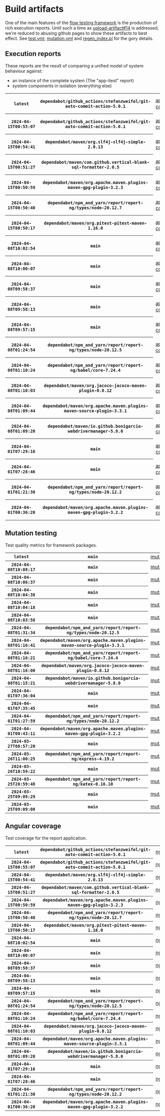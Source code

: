 # Build artifacts

One of the main features of the [flow testing framework](https://github.com/Mastercard/flow) is the production of rich execution reports.
Until such a time as [upload-artifact#14](https://github.com/actions/upload-artifact/issues/14) is addressed, we're reduced to abusing github pages to show these artifacts to best effect.
See [test.yml](https://github.com/Mastercard/flow/blob/main/.github/workflows/test.yml), [mutation.yml](https://github.com/Mastercard/flow/blob/main/.github/workflows/mutation.yml) and [regen_index.pl](https://github.com/Mastercard/flow/blob/pages/regen_index.pl) for the gory details.

## Execution reports

These reports are the result of comparing a unified model of system behaviour against:
 * an instance of the complete system (The "app-itest" report)
 * system components in isolation (everything else)

<!-- start:execution -->
<table>
	<tbody>
		<tr> <th><code>latest</code></th>
			 <th><code>dependabot/github_actions/stefanzweifel/git-auto-commit-action-5.0.1</code></th>
			<td><a href="execution/latest/app-core/target/mctf/latest/index.html">app-core</a></td>
			<td><a href="execution/latest/app-histogram/target/mctf/latest/index.html">app-histogram</a></td>
			<td><a href="execution/latest/app-itest/target/mctf/latest/index.html">app-itest</a></td>
			<td><a href="execution/latest/app-queue/target/mctf/latest/index.html">app-queue</a></td>
			<td><a href="execution/latest/app-store/target/mctf/latest/index.html">app-store</a></td>
			<td><a href="execution/latest/app-ui/target/mctf/latest/index.html">app-ui</a></td>
			<td><a href="execution/latest/app-web-ui/target/mctf/latest/index.html">app-web-ui</a></td>
		</tr>
		<tr> <th><code>2024-04-15T00:55:07</code></th>
			 <th><code>dependabot/github_actions/stefanzweifel/git-auto-commit-action-5.0.1</code></th>
			<td><a href="execution/1713142507/app-core/target/mctf/latest/index.html">app-core</a></td>
			<td><a href="execution/1713142507/app-histogram/target/mctf/latest/index.html">app-histogram</a></td>
			<td><a href="execution/1713142507/app-itest/target/mctf/latest/index.html">app-itest</a></td>
			<td><a href="execution/1713142507/app-queue/target/mctf/latest/index.html">app-queue</a></td>
			<td><a href="execution/1713142507/app-store/target/mctf/latest/index.html">app-store</a></td>
			<td><a href="execution/1713142507/app-ui/target/mctf/latest/index.html">app-ui</a></td>
			<td><a href="execution/1713142507/app-web-ui/target/mctf/latest/index.html">app-web-ui</a></td>
		</tr>
		<tr> <th><code>2024-04-15T00:54:41</code></th>
			 <th><code>dependabot/maven/org.slf4j-slf4j-simple-2.0.13</code></th>
			<td><a href="execution/1713142481/app-core/target/mctf/latest/index.html">app-core</a></td>
			<td><a href="execution/1713142481/app-histogram/target/mctf/latest/index.html">app-histogram</a></td>
			<td><a href="execution/1713142481/app-itest/target/mctf/latest/index.html">app-itest</a></td>
			<td><a href="execution/1713142481/app-queue/target/mctf/latest/index.html">app-queue</a></td>
			<td><a href="execution/1713142481/app-store/target/mctf/latest/index.html">app-store</a></td>
			<td><a href="execution/1713142481/app-ui/target/mctf/latest/index.html">app-ui</a></td>
			<td><a href="execution/1713142481/app-web-ui/target/mctf/latest/index.html">app-web-ui</a></td>
		</tr>
		<tr> <th><code>2024-04-15T00:51:27</code></th>
			 <th><code>dependabot/maven/com.github.vertical-blank-sql-formatter-2.0.5</code></th>
			<td><a href="execution/1713142287/app-core/target/mctf/latest/index.html">app-core</a></td>
			<td><a href="execution/1713142287/app-histogram/target/mctf/latest/index.html">app-histogram</a></td>
			<td><a href="execution/1713142287/app-itest/target/mctf/latest/index.html">app-itest</a></td>
			<td><a href="execution/1713142287/app-queue/target/mctf/latest/index.html">app-queue</a></td>
			<td><a href="execution/1713142287/app-store/target/mctf/latest/index.html">app-store</a></td>
			<td><a href="execution/1713142287/app-ui/target/mctf/latest/index.html">app-ui</a></td>
			<td><a href="execution/1713142287/app-web-ui/target/mctf/latest/index.html">app-web-ui</a></td>
		</tr>
		<tr> <th><code>2024-04-15T00:50:59</code></th>
			 <th><code>dependabot/maven/org.apache.maven.plugins-maven-gpg-plugin-3.2.3</code></th>
			<td><a href="execution/1713142259/app-core/target/mctf/latest/index.html">app-core</a></td>
			<td><a href="execution/1713142259/app-histogram/target/mctf/latest/index.html">app-histogram</a></td>
			<td><a href="execution/1713142259/app-itest/target/mctf/latest/index.html">app-itest</a></td>
			<td><a href="execution/1713142259/app-queue/target/mctf/latest/index.html">app-queue</a></td>
			<td><a href="execution/1713142259/app-store/target/mctf/latest/index.html">app-store</a></td>
			<td><a href="execution/1713142259/app-ui/target/mctf/latest/index.html">app-ui</a></td>
			<td><a href="execution/1713142259/app-web-ui/target/mctf/latest/index.html">app-web-ui</a></td>
		</tr>
		<tr> <th><code>2024-04-15T00:50:40</code></th>
			 <th><code>dependabot/npm_and_yarn/report/report-ng/types/node-20.12.7</code></th>
			<td><a href="execution/1713142240/app-core/target/mctf/latest/index.html">app-core</a></td>
			<td><a href="execution/1713142240/app-histogram/target/mctf/latest/index.html">app-histogram</a></td>
			<td><a href="execution/1713142240/app-itest/target/mctf/latest/index.html">app-itest</a></td>
			<td><a href="execution/1713142240/app-queue/target/mctf/latest/index.html">app-queue</a></td>
			<td><a href="execution/1713142240/app-store/target/mctf/latest/index.html">app-store</a></td>
			<td><a href="execution/1713142240/app-ui/target/mctf/latest/index.html">app-ui</a></td>
			<td><a href="execution/1713142240/app-web-ui/target/mctf/latest/index.html">app-web-ui</a></td>
		</tr>
		<tr> <th><code>2024-04-15T00:50:17</code></th>
			 <th><code>dependabot/maven/org.pitest-pitest-maven-1.16.0</code></th>
			<td><a href="execution/1713142217/app-core/target/mctf/latest/index.html">app-core</a></td>
			<td><a href="execution/1713142217/app-histogram/target/mctf/latest/index.html">app-histogram</a></td>
			<td><a href="execution/1713142217/app-itest/target/mctf/latest/index.html">app-itest</a></td>
			<td><a href="execution/1713142217/app-queue/target/mctf/latest/index.html">app-queue</a></td>
			<td><a href="execution/1713142217/app-store/target/mctf/latest/index.html">app-store</a></td>
			<td><a href="execution/1713142217/app-ui/target/mctf/latest/index.html">app-ui</a></td>
			<td><a href="execution/1713142217/app-web-ui/target/mctf/latest/index.html">app-web-ui</a></td>
		</tr>
		<tr> <th><code>2024-04-08T10:02:54</code></th>
			 <th><code>main</code></th>
			<td><a href="execution/1712570574/app-core/target/mctf/latest/index.html">app-core</a></td>
			<td><a href="execution/1712570574/app-histogram/target/mctf/latest/index.html">app-histogram</a></td>
			<td><a href="execution/1712570574/app-itest/target/mctf/latest/index.html">app-itest</a></td>
			<td><a href="execution/1712570574/app-queue/target/mctf/latest/index.html">app-queue</a></td>
			<td><a href="execution/1712570574/app-store/target/mctf/latest/index.html">app-store</a></td>
			<td><a href="execution/1712570574/app-ui/target/mctf/latest/index.html">app-ui</a></td>
			<td><a href="execution/1712570574/app-web-ui/target/mctf/latest/index.html">app-web-ui</a></td>
		</tr>
		<tr> <th><code>2024-04-08T10:00:07</code></th>
			 <th><code>main</code></th>
			<td><a href="execution/1712570407/app-core/target/mctf/latest/index.html">app-core</a></td>
			<td><a href="execution/1712570407/app-histogram/target/mctf/latest/index.html">app-histogram</a></td>
			<td><a href="execution/1712570407/app-itest/target/mctf/latest/index.html">app-itest</a></td>
			<td><a href="execution/1712570407/app-queue/target/mctf/latest/index.html">app-queue</a></td>
			<td><a href="execution/1712570407/app-store/target/mctf/latest/index.html">app-store</a></td>
			<td><a href="execution/1712570407/app-ui/target/mctf/latest/index.html">app-ui</a></td>
			<td><a href="execution/1712570407/app-web-ui/target/mctf/latest/index.html">app-web-ui</a></td>
		</tr>
		<tr> <th><code>2024-04-08T09:58:37</code></th>
			 <th><code>main</code></th>
			<td><a href="execution/1712570317/app-core/target/mctf/latest/index.html">app-core</a></td>
			<td><a href="execution/1712570317/app-histogram/target/mctf/latest/index.html">app-histogram</a></td>
			<td><a href="execution/1712570317/app-itest/target/mctf/latest/index.html">app-itest</a></td>
			<td><a href="execution/1712570317/app-queue/target/mctf/latest/index.html">app-queue</a></td>
			<td><a href="execution/1712570317/app-store/target/mctf/latest/index.html">app-store</a></td>
			<td><a href="execution/1712570317/app-ui/target/mctf/latest/index.html">app-ui</a></td>
			<td><a href="execution/1712570317/app-web-ui/target/mctf/latest/index.html">app-web-ui</a></td>
		</tr>
		<tr> <th><code>2024-04-08T09:58:13</code></th>
			 <th><code>main</code></th>
			<td><a href="execution/1712570293/app-core/target/mctf/latest/index.html">app-core</a></td>
			<td><a href="execution/1712570293/app-histogram/target/mctf/latest/index.html">app-histogram</a></td>
			<td><a href="execution/1712570293/app-itest/target/mctf/latest/index.html">app-itest</a></td>
			<td><a href="execution/1712570293/app-queue/target/mctf/latest/index.html">app-queue</a></td>
			<td><a href="execution/1712570293/app-store/target/mctf/latest/index.html">app-store</a></td>
			<td><a href="execution/1712570293/app-ui/target/mctf/latest/index.html">app-ui</a></td>
			<td><a href="execution/1712570293/app-web-ui/target/mctf/latest/index.html">app-web-ui</a></td>
		</tr>
		<tr> <th><code>2024-04-08T09:57:15</code></th>
			 <th><code>main</code></th>
			<td><a href="execution/1712570235/app-core/target/mctf/latest/index.html">app-core</a></td>
			<td><a href="execution/1712570235/app-histogram/target/mctf/latest/index.html">app-histogram</a></td>
			<td><a href="execution/1712570235/app-itest/target/mctf/latest/index.html">app-itest</a></td>
			<td><a href="execution/1712570235/app-queue/target/mctf/latest/index.html">app-queue</a></td>
			<td><a href="execution/1712570235/app-store/target/mctf/latest/index.html">app-store</a></td>
			<td><a href="execution/1712570235/app-ui/target/mctf/latest/index.html">app-ui</a></td>
			<td><a href="execution/1712570235/app-web-ui/target/mctf/latest/index.html">app-web-ui</a></td>
		</tr>
		<tr> <th><code>2024-04-08T01:24:54</code></th>
			 <th><code>dependabot/npm_and_yarn/report/report-ng/types/node-20.12.5</code></th>
			<td><a href="execution/1712539494/app-core/target/mctf/latest/index.html">app-core</a></td>
			<td><a href="execution/1712539494/app-histogram/target/mctf/latest/index.html">app-histogram</a></td>
			<td><a href="execution/1712539494/app-itest/target/mctf/latest/index.html">app-itest</a></td>
			<td><a href="execution/1712539494/app-queue/target/mctf/latest/index.html">app-queue</a></td>
			<td><a href="execution/1712539494/app-store/target/mctf/latest/index.html">app-store</a></td>
			<td><a href="execution/1712539494/app-ui/target/mctf/latest/index.html">app-ui</a></td>
			<td><a href="execution/1712539494/app-web-ui/target/mctf/latest/index.html">app-web-ui</a></td>
		</tr>
		<tr> <th><code>2024-04-08T01:10:24</code></th>
			 <th><code>dependabot/npm_and_yarn/report/report-ng/babel/core-7.24.4</code></th>
			<td><a href="execution/1712538624/app-core/target/mctf/latest/index.html">app-core</a></td>
			<td><a href="execution/1712538624/app-histogram/target/mctf/latest/index.html">app-histogram</a></td>
			<td><a href="execution/1712538624/app-itest/target/mctf/latest/index.html">app-itest</a></td>
			<td><a href="execution/1712538624/app-queue/target/mctf/latest/index.html">app-queue</a></td>
			<td><a href="execution/1712538624/app-store/target/mctf/latest/index.html">app-store</a></td>
			<td><a href="execution/1712538624/app-ui/target/mctf/latest/index.html">app-ui</a></td>
			<td><a href="execution/1712538624/app-web-ui/target/mctf/latest/index.html">app-web-ui</a></td>
		</tr>
		<tr> <th><code>2024-04-08T01:10:03</code></th>
			 <th><code>dependabot/maven/org.jacoco-jacoco-maven-plugin-0.8.12</code></th>
			<td><a href="execution/1712538603/app-core/target/mctf/latest/index.html">app-core</a></td>
			<td><a href="execution/1712538603/app-histogram/target/mctf/latest/index.html">app-histogram</a></td>
			<td><a href="execution/1712538603/app-itest/target/mctf/latest/index.html">app-itest</a></td>
			<td><a href="execution/1712538603/app-queue/target/mctf/latest/index.html">app-queue</a></td>
			<td><a href="execution/1712538603/app-store/target/mctf/latest/index.html">app-store</a></td>
			<td><a href="execution/1712538603/app-ui/target/mctf/latest/index.html">app-ui</a></td>
			<td><a href="execution/1712538603/app-web-ui/target/mctf/latest/index.html">app-web-ui</a></td>
		</tr>
		<tr> <th><code>2024-04-08T01:09:44</code></th>
			 <th><code>dependabot/maven/org.apache.maven.plugins-maven-source-plugin-3.3.1</code></th>
			<td><a href="execution/1712538584/app-core/target/mctf/latest/index.html">app-core</a></td>
			<td><a href="execution/1712538584/app-histogram/target/mctf/latest/index.html">app-histogram</a></td>
			<td><a href="execution/1712538584/app-itest/target/mctf/latest/index.html">app-itest</a></td>
			<td><a href="execution/1712538584/app-queue/target/mctf/latest/index.html">app-queue</a></td>
			<td><a href="execution/1712538584/app-store/target/mctf/latest/index.html">app-store</a></td>
			<td><a href="execution/1712538584/app-ui/target/mctf/latest/index.html">app-ui</a></td>
			<td><a href="execution/1712538584/app-web-ui/target/mctf/latest/index.html">app-web-ui</a></td>
		</tr>
		<tr> <th><code>2024-04-08T01:09:20</code></th>
			 <th><code>dependabot/maven/io.github.bonigarcia-webdrivermanager-5.8.0</code></th>
			<td><a href="execution/1712538560/app-core/target/mctf/latest/index.html">app-core</a></td>
			<td><a href="execution/1712538560/app-histogram/target/mctf/latest/index.html">app-histogram</a></td>
			<td><a href="execution/1712538560/app-itest/target/mctf/latest/index.html">app-itest</a></td>
			<td><a href="execution/1712538560/app-queue/target/mctf/latest/index.html">app-queue</a></td>
			<td><a href="execution/1712538560/app-store/target/mctf/latest/index.html">app-store</a></td>
			<td><a href="execution/1712538560/app-ui/target/mctf/latest/index.html">app-ui</a></td>
			<td><a href="execution/1712538560/app-web-ui/target/mctf/latest/index.html">app-web-ui</a></td>
		</tr>
		<tr> <th><code>2024-04-01T07:29:16</code></th>
			 <th><code>main</code></th>
			<td><a href="execution/1711956556/app-core/target/mctf/latest/index.html">app-core</a></td>
			<td><a href="execution/1711956556/app-histogram/target/mctf/latest/index.html">app-histogram</a></td>
			<td><a href="execution/1711956556/app-itest/target/mctf/latest/index.html">app-itest</a></td>
			<td><a href="execution/1711956556/app-queue/target/mctf/latest/index.html">app-queue</a></td>
			<td><a href="execution/1711956556/app-store/target/mctf/latest/index.html">app-store</a></td>
			<td><a href="execution/1711956556/app-ui/target/mctf/latest/index.html">app-ui</a></td>
			<td><a href="execution/1711956556/app-web-ui/target/mctf/latest/index.html">app-web-ui</a></td>
		</tr>
		<tr> <th><code>2024-04-01T07:28:46</code></th>
			 <th><code>main</code></th>
			<td><a href="execution/1711956526/app-core/target/mctf/latest/index.html">app-core</a></td>
			<td><a href="execution/1711956526/app-histogram/target/mctf/latest/index.html">app-histogram</a></td>
			<td><a href="execution/1711956526/app-itest/target/mctf/latest/index.html">app-itest</a></td>
			<td><a href="execution/1711956526/app-queue/target/mctf/latest/index.html">app-queue</a></td>
			<td><a href="execution/1711956526/app-store/target/mctf/latest/index.html">app-store</a></td>
			<td><a href="execution/1711956526/app-ui/target/mctf/latest/index.html">app-ui</a></td>
			<td><a href="execution/1711956526/app-web-ui/target/mctf/latest/index.html">app-web-ui</a></td>
		</tr>
		<tr> <th><code>2024-04-01T01:21:30</code></th>
			 <th><code>dependabot/npm_and_yarn/report/report-ng/types/node-20.12.2</code></th>
			<td><a href="execution/1711934490/app-core/target/mctf/latest/index.html">app-core</a></td>
			<td><a href="execution/1711934490/app-histogram/target/mctf/latest/index.html">app-histogram</a></td>
			<td><a href="execution/1711934490/app-itest/target/mctf/latest/index.html">app-itest</a></td>
			<td><a href="execution/1711934490/app-queue/target/mctf/latest/index.html">app-queue</a></td>
			<td><a href="execution/1711934490/app-store/target/mctf/latest/index.html">app-store</a></td>
			<td><a href="execution/1711934490/app-ui/target/mctf/latest/index.html">app-ui</a></td>
			<td><a href="execution/1711934490/app-web-ui/target/mctf/latest/index.html">app-web-ui</a></td>
		</tr>
		<tr> <th><code>2024-04-01T00:36:20</code></th>
			 <th><code>dependabot/maven/org.apache.maven.plugins-maven-gpg-plugin-3.2.2</code></th>
			<td><a href="execution/1711931780/app-core/target/mctf/latest/index.html">app-core</a></td>
			<td><a href="execution/1711931780/app-histogram/target/mctf/latest/index.html">app-histogram</a></td>
			<td><a href="execution/1711931780/app-itest/target/mctf/latest/index.html">app-itest</a></td>
			<td><a href="execution/1711931780/app-queue/target/mctf/latest/index.html">app-queue</a></td>
			<td><a href="execution/1711931780/app-store/target/mctf/latest/index.html">app-store</a></td>
			<td><a href="execution/1711931780/app-ui/target/mctf/latest/index.html">app-ui</a></td>
			<td><a href="execution/1711931780/app-web-ui/target/mctf/latest/index.html">app-web-ui</a></td>
		</tr>
	</tbody>
</table>
<!-- end:execution -->

## Mutation testing

Test quality metrics for framework packages.

<!-- start:mutation -->
<table>
	<tbody>
		<tr> <th><code>latest</code></th>
			 <th><code>main</code></th>
			<td><a href="mutation/latest/mutation_report/index.html">mutation</a></td>
		</tr>
		<tr> <th><code>2024-04-08T10:08:17</code></th>
			 <th><code>main</code></th>
			<td><a href="mutation/1712570897/mutation_report/index.html">mutation</a></td>
		</tr>
		<tr> <th><code>2024-04-08T10:06:37</code></th>
			 <th><code>main</code></th>
			<td><a href="mutation/1712570797/mutation_report/index.html">mutation</a></td>
		</tr>
		<tr> <th><code>2024-04-08T10:04:38</code></th>
			 <th><code>main</code></th>
			<td><a href="mutation/1712570678/mutation_report/index.html">mutation</a></td>
		</tr>
		<tr> <th><code>2024-04-08T10:04:18</code></th>
			 <th><code>main</code></th>
			<td><a href="mutation/1712570658/mutation_report/index.html">mutation</a></td>
		</tr>
		<tr> <th><code>2024-04-08T10:03:58</code></th>
			 <th><code>main</code></th>
			<td><a href="mutation/1712570638/mutation_report/index.html">mutation</a></td>
		</tr>
		<tr> <th><code>2024-04-08T01:31:34</code></th>
			 <th><code>dependabot/npm_and_yarn/report/report-ng/types/node-20.12.5</code></th>
			<td><a href="mutation/1712539894/mutation_report/index.html">mutation</a></td>
		</tr>
		<tr> <th><code>2024-04-08T01:16:41</code></th>
			 <th><code>dependabot/maven/org.apache.maven.plugins-maven-source-plugin-3.3.1</code></th>
			<td><a href="mutation/1712539001/mutation_report/index.html">mutation</a></td>
		</tr>
		<tr> <th><code>2024-04-08T01:16:21</code></th>
			 <th><code>dependabot/npm_and_yarn/report/report-ng/babel/core-7.24.4</code></th>
			<td><a href="mutation/1712538981/mutation_report/index.html">mutation</a></td>
		</tr>
		<tr> <th><code>2024-04-08T01:16:00</code></th>
			 <th><code>dependabot/maven/org.jacoco-jacoco-maven-plugin-0.8.12</code></th>
			<td><a href="mutation/1712538960/mutation_report/index.html">mutation</a></td>
		</tr>
		<tr> <th><code>2024-04-08T01:15:21</code></th>
			 <th><code>dependabot/maven/io.github.bonigarcia-webdrivermanager-5.8.0</code></th>
			<td><a href="mutation/1712538921/mutation_report/index.html">mutation</a></td>
		</tr>
		<tr> <th><code>2024-04-01T07:36:04</code></th>
			 <th><code>main</code></th>
			<td><a href="mutation/1711956964/mutation_report/index.html">mutation</a></td>
		</tr>
		<tr> <th><code>2024-04-01T07:35:45</code></th>
			 <th><code>main</code></th>
			<td><a href="mutation/1711956945/mutation_report/index.html">mutation</a></td>
		</tr>
		<tr> <th><code>2024-04-01T01:27:59</code></th>
			 <th><code>dependabot/npm_and_yarn/report/report-ng/types/node-20.12.2</code></th>
			<td><a href="mutation/1711934879/mutation_report/index.html">mutation</a></td>
		</tr>
		<tr> <th><code>2024-04-01T00:43:11</code></th>
			 <th><code>dependabot/maven/org.apache.maven.plugins-maven-gpg-plugin-3.2.2</code></th>
			<td><a href="mutation/1711932191/mutation_report/index.html">mutation</a></td>
		</tr>
		<tr> <th><code>2024-03-27T08:57:20</code></th>
			 <th><code>main</code></th>
			<td><a href="mutation/1711529840/mutation_report/index.html">mutation</a></td>
		</tr>
		<tr> <th><code>2024-03-26T11:00:25</code></th>
			 <th><code>dependabot/npm_and_yarn/report/report-ng/express-4.19.2</code></th>
			<td><a href="mutation/1711450825/mutation_report/index.html">mutation</a></td>
		</tr>
		<tr> <th><code>2024-03-26T10:59:22</code></th>
			 <th><code>main</code></th>
			<td><a href="mutation/1711450762/mutation_report/index.html">mutation</a></td>
		</tr>
		<tr> <th><code>2024-03-25T20:59:48</code></th>
			 <th><code>dependabot/npm_and_yarn/report/report-ng/katex-0.16.10</code></th>
			<td><a href="mutation/1711400388/mutation_report/index.html">mutation</a></td>
		</tr>
		<tr> <th><code>2024-03-25T09:09:29</code></th>
			 <th><code>main</code></th>
			<td><a href="mutation/1711357769/mutation_report/index.html">mutation</a></td>
		</tr>
		<tr> <th><code>2024-03-25T09:09:08</code></th>
			 <th><code>main</code></th>
			<td><a href="mutation/1711357748/mutation_report/index.html">mutation</a></td>
		</tr>
	</tbody>
</table>
<!-- end:mutation -->

## Angular coverage

Test coverage for the report application.

<!-- start:ng_coverage -->
<table>
	<tbody>
		<tr> <th><code>latest</code></th>
			 <th><code>dependabot/github_actions/stefanzweifel/git-auto-commit-action-5.0.1</code></th>
			<td><a href="ng_coverage/latest/report/index.html">ng_coverage</a></td>
		</tr>
		<tr> <th><code>2024-04-15T00:55:07</code></th>
			 <th><code>dependabot/github_actions/stefanzweifel/git-auto-commit-action-5.0.1</code></th>
			<td><a href="ng_coverage/1713142507/report/index.html">ng_coverage</a></td>
		</tr>
		<tr> <th><code>2024-04-15T00:54:41</code></th>
			 <th><code>dependabot/maven/org.slf4j-slf4j-simple-2.0.13</code></th>
			<td><a href="ng_coverage/1713142481/report/index.html">ng_coverage</a></td>
		</tr>
		<tr> <th><code>2024-04-15T00:51:27</code></th>
			 <th><code>dependabot/maven/com.github.vertical-blank-sql-formatter-2.0.5</code></th>
			<td><a href="ng_coverage/1713142287/report/index.html">ng_coverage</a></td>
		</tr>
		<tr> <th><code>2024-04-15T00:50:59</code></th>
			 <th><code>dependabot/maven/org.apache.maven.plugins-maven-gpg-plugin-3.2.3</code></th>
			<td><a href="ng_coverage/1713142259/report/index.html">ng_coverage</a></td>
		</tr>
		<tr> <th><code>2024-04-15T00:50:40</code></th>
			 <th><code>dependabot/npm_and_yarn/report/report-ng/types/node-20.12.7</code></th>
			<td><a href="ng_coverage/1713142240/report/index.html">ng_coverage</a></td>
		</tr>
		<tr> <th><code>2024-04-15T00:50:17</code></th>
			 <th><code>dependabot/maven/org.pitest-pitest-maven-1.16.0</code></th>
			<td><a href="ng_coverage/1713142217/report/index.html">ng_coverage</a></td>
		</tr>
		<tr> <th><code>2024-04-08T10:02:54</code></th>
			 <th><code>main</code></th>
			<td><a href="ng_coverage/1712570574/report/index.html">ng_coverage</a></td>
		</tr>
		<tr> <th><code>2024-04-08T10:00:07</code></th>
			 <th><code>main</code></th>
			<td><a href="ng_coverage/1712570407/report/index.html">ng_coverage</a></td>
		</tr>
		<tr> <th><code>2024-04-08T09:58:37</code></th>
			 <th><code>main</code></th>
			<td><a href="ng_coverage/1712570317/report/index.html">ng_coverage</a></td>
		</tr>
		<tr> <th><code>2024-04-08T09:58:13</code></th>
			 <th><code>main</code></th>
			<td><a href="ng_coverage/1712570293/report/index.html">ng_coverage</a></td>
		</tr>
		<tr> <th><code>2024-04-08T09:57:15</code></th>
			 <th><code>main</code></th>
			<td><a href="ng_coverage/1712570235/report/index.html">ng_coverage</a></td>
		</tr>
		<tr> <th><code>2024-04-08T01:24:54</code></th>
			 <th><code>dependabot/npm_and_yarn/report/report-ng/types/node-20.12.5</code></th>
			<td><a href="ng_coverage/1712539494/report/index.html">ng_coverage</a></td>
		</tr>
		<tr> <th><code>2024-04-08T01:10:24</code></th>
			 <th><code>dependabot/npm_and_yarn/report/report-ng/babel/core-7.24.4</code></th>
			<td><a href="ng_coverage/1712538624/report/index.html">ng_coverage</a></td>
		</tr>
		<tr> <th><code>2024-04-08T01:10:03</code></th>
			 <th><code>dependabot/maven/org.jacoco-jacoco-maven-plugin-0.8.12</code></th>
			<td><a href="ng_coverage/1712538603/report/index.html">ng_coverage</a></td>
		</tr>
		<tr> <th><code>2024-04-08T01:09:44</code></th>
			 <th><code>dependabot/maven/org.apache.maven.plugins-maven-source-plugin-3.3.1</code></th>
			<td><a href="ng_coverage/1712538584/report/index.html">ng_coverage</a></td>
		</tr>
		<tr> <th><code>2024-04-08T01:09:20</code></th>
			 <th><code>dependabot/maven/io.github.bonigarcia-webdrivermanager-5.8.0</code></th>
			<td><a href="ng_coverage/1712538560/report/index.html">ng_coverage</a></td>
		</tr>
		<tr> <th><code>2024-04-01T07:29:16</code></th>
			 <th><code>main</code></th>
			<td><a href="ng_coverage/1711956556/report/index.html">ng_coverage</a></td>
		</tr>
		<tr> <th><code>2024-04-01T07:28:46</code></th>
			 <th><code>main</code></th>
			<td><a href="ng_coverage/1711956526/report/index.html">ng_coverage</a></td>
		</tr>
		<tr> <th><code>2024-04-01T01:21:30</code></th>
			 <th><code>dependabot/npm_and_yarn/report/report-ng/types/node-20.12.2</code></th>
			<td><a href="ng_coverage/1711934490/report/index.html">ng_coverage</a></td>
		</tr>
		<tr> <th><code>2024-04-01T00:36:20</code></th>
			 <th><code>dependabot/maven/org.apache.maven.plugins-maven-gpg-plugin-3.2.2</code></th>
			<td><a href="ng_coverage/1711931780/report/index.html">ng_coverage</a></td>
		</tr>
	</tbody>
</table>
<!-- end:ng_coverage -->